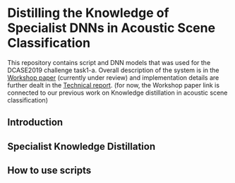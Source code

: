 # Distilling the Knowledge of Specialist DNNs in Acoustic Scene Classification
This repository contains script and DNN models that was used for the DCASE2019 challenge task1-a.
Overall description of the system is in the [Workshop paper] (currently under review) and implementation details are further dealt in the [Technical report].
(for now, the Workshop paper link is connected to our previous work on Knowledge distillation in acoustic scene classification)

[Interspeech 2019 paper]: https://arxiv.org/abs/1904.10135
[Workshop paper]: https://arxiv.org/abs/1904.10135
[Technical report]: https://dcase.community/documents/.../DCASE2019_Jung_98.pdf

## Introduction


## Specialist Knowledge Distillation

## How to use scripts




